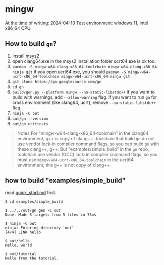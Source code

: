 # mingw

At the time of writing: 2024-04-13
Test environment: windows 11, intel x86_64 CPU

## How to build `gn`?

1. install [msys2](https://www.msys2.org/)
2. open clang64.exe in the msys2 installation folder
   ucrt64.exe is ok too.
3. `pacman -S mingw-w64-clang-x86_64-toolchain mingw-w64-clang-x86_64-ninja git`
   if you open ucrt64.exe, you should `pacman -S mingw-w64-ucrt-x86_64-toolchain mingw-w64-ucrt-x86_64-ninja git`
4. `git clone https://gn.googlesource.com/gn`
5. `cd gn`
6. `build/gen.py --platform mingw --no-static-libstdc++`
   if you want to build with warnings, add `--allow-warning` flag.
   if you want to run `gn` for cross environment (like clang64, ucrt), remove `--no-static-libstdc++` flag.
7. `ninja -C out`
8. `out/gn --version`
9. `out/gn_unittests`

> Notes
> For "mingw-w64-clang-x86_64-toolchain" in the clang64 environment, g++ is copy of clang++. toolchain that build `gn` do not use vendor lock-in compiler command flags, so you can build `gn` with these clang++, g++.
But "examples/simple_build" in the `gn` repo, toolchain use vendor (GCC) lock-in compiler command flags, so you must use `mingw-w64-ucrt-x86_64-toolchain` in the ucrt64 environment, this g++ is not copy of clang++.

## how to build "examples/simple_build"

read [quick_start.md](quick_start.md) first.

```shell
$ cd examples/simple_build

$ ../../out/gn gen -C out
Done. Made 5 targets from 5 files in 75ms

$ ninja -C out
ninja: Entering directory `out'
[4/4] LINK hello

$ out/hello
Hello, world

$ out/tutorial
Hello from the tutorial.
```
